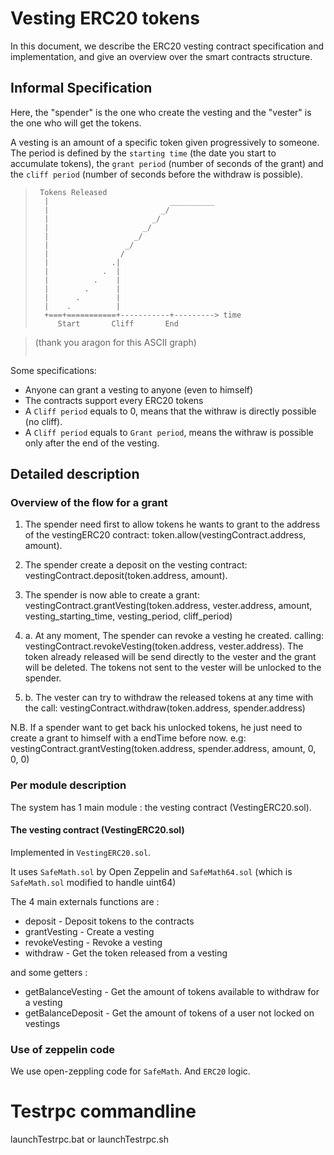 # Vesting ERC20 tokens
In this document, we describe the ERC20 vesting contract specification and implementation,
and give an overview over the smart contracts structure.


## Informal Specification
Here, the "spender" is the one who create the vesting and the "vester" is the one who will get the tokens.

A vesting is an amount of a specific token given progressively to someone. The period is defined by the `starting time` (the date you start to accumulate tokens), the `grant period` (number of seconds of the grant) and the `cliff period` (number of seconds before the withdraw is possible).
> ```
>  Tokens Released
>   |                           __________ 	
>   |                         _/ 				
>   |                       _/  
>   |                     _/
>   |                   _/
>   |                 _/
>   |                /
>   |              .|
>   |            .  |
>   |          .    |
>   |        .      |
>   |      .        |
>   |    .          |
>   +===+===========+-----------+---------> time
>      Start       Cliff       End

>	(thank you aragon for this ASCII graph)
> ```

Some specifications:
- Anyone can grant a vesting to anyone (even to himself)
- The contracts support every ERC20 tokens
- A `Cliff period` equals to 0, means that the withraw is directly possible (no cliff).
- A `Cliff period` equals to `Grant period`, means the withraw is possible only after the end of the vesting.


## Detailed description

### Overview of the flow for a grant
1. The spender need first to allow tokens he wants to grant to the address of the vestingERC20 contract: token.allow(vestingContract.address, amount).

2. The spender create a deposit on the vesting contract: vestingContract.deposit(token.address, amount).

3. The spender is now able to create a grant: vestingContract.grantVesting(token.address, vester.address, amount, vesting_starting_time, vesting_period, cliff_period)

4. a. At any moment, The spender can revoke a vesting he created. calling: vestingContract.revokeVesting(token.address, vester.address). The token already released will be send directly to the vester and the grant will be deleted. The tokens not sent to the vester will be unlocked to the spender.

4. b. The vester can try to withdraw the released tokens at any time with the call: vestingContract.withdraw(token.address, spender.address)

N.B. If a spender want to get back his unlocked tokens, he just need to create a grant to himself with a endTime before now. e.g: vestingContract.grantVesting(token.address, spender.address, amount, 0, 0, 0)


### Per module description
The system has 1 main module : the vesting contract (VestingERC20.sol).


#### The vesting contract (VestingERC20.sol)
Implemented in `VestingERC20.sol`. 

It uses `SafeMath.sol` by Open Zeppelin and `SafeMath64.sol` (which is `SafeMath.sol` modified to handle uint64)

The 4 main externals functions are :
- deposit - Deposit tokens to the contracts
- grantVesting - Create a vesting
- revokeVesting - Revoke a vesting
- withdraw - Get the token released from a vesting

and some getters :
- getBalanceVesting - Get the amount of tokens available to withdraw for a vesting
- getBalanceDeposit - Get the amount of tokens of a user not locked on vestings


### Use of zeppelin code
We use open-zeppling code for `SafeMath`. And `ERC20` logic.

# Testrpc commandline
launchTestrpc.bat or launchTestrpc.sh
